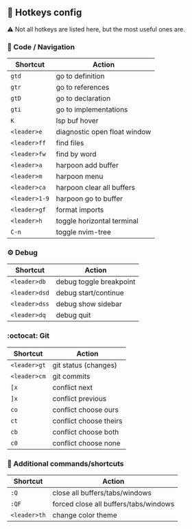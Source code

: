 ## :key: Hotkeys config
:warning: Not all hotkeys are listed here, but the most useful ones are.

### :mag_right: Code / Navigation

| Shortcut     | Action                        |
|--------------|-------------------------------|
| `gtd`        | go to definition              |
| `gtr`        | go to references              |
| `gtD`        | go to declaration             |
| `gti`        | go to implementations         |
| `K`          | lsp buf hover                 |
| `<leader>e`  | diagnostic open float window  |
| `<leader>ff` | find files                    |
| `<leader>fw` | find by word                  |
| `<leader>a`  | harpoon add buffer            |
| `<leader>m`  | harpoon menu                  |
| `<leader>ca` | harpoon clear all buffers     |
| `<leader>1-9`| harpoon go to buffer          |
| `<leader>gf` | format imports                |
| `<leader>h`  | toggle horizontal terminal    |
| `C-n`        | toggle nvim-tree              |

### :gear: Debug

| Shortcut      | Action                        |
|---------------|-------------------------------|
| `<leader>db`  | debug toggle breakpoint       |
| `<leader>dsd` | debug start/continue          |
| `<leader>dss` | debug show sidebar            |
| `<leader>dq`  | debug quit                    |

### :octocat: Git

| Shortcut     | Action                        |
|--------------|-------------------------------|
| `<leader>gt` | git status (changes)          |
| `<leader>cm` | git commits                   |
| `[x`         | conflict next                 |
| `]x`         | conflict previous             |
| `co`         | conflict choose ours          |
| `ct`         | conflict choose theirs        |
| `cb`         | conflict choose both          |
| `c0`         | conflict choose none          |

### :wrench: Additional commands/shortcuts

| Shortcut     | Action                                |
|--------------|---------------------------------------|
| `:Q`         | close all buffers/tabs/windows        |
| `:QF`        | forced close all buffers/tabs/windows |
| `<leader>th` | change color theme                    |
